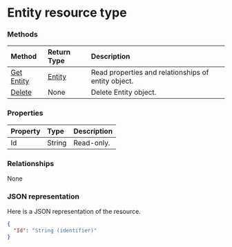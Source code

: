 # Entity resource type




### Methods

| Method		   | Return Type	|Description|
|:---------------|:--------|:----------|
|[Get Entity](../api/entity_get.md) | [Entity](entity.md) |Read properties and relationships of entity object.|
|[Delete](../api/entity_delete.md) | None |Delete Entity object. |

### Properties
| Property	   | Type	|Description|
|:---------------|:--------|:----------|
|Id|String| Read-only.|

### Relationships
None


### JSON representation

Here is a JSON representation of the resource.

<!-- {
  "blockType": "resource",
  "optionalProperties": [

  ],
  "@odata.type": "microsoft.graph.Entity"
}-->

```json
{
  "Id": "String (identifier)"
}

```

<!-- uuid: 8fcb5dbc-d5aa-4681-8e31-b001d5168d79
2015-10-25 14:57:30 UTC -->
<!-- {
  "type": "#page.annotation",
  "description": "Entity resource",
  "keywords": "",
  "section": "documentation",
  "tocPath": ""
}-->